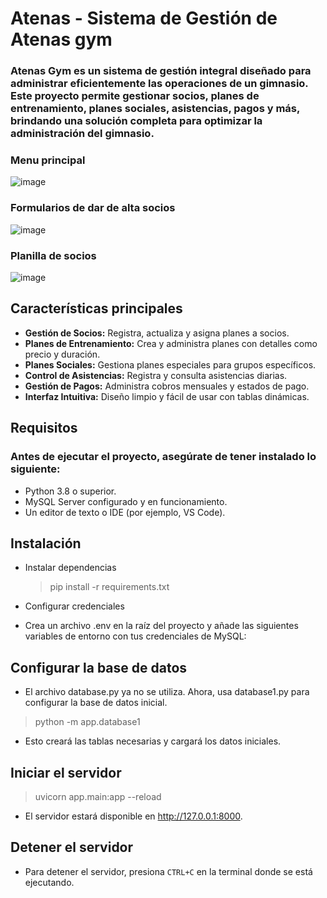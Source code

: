 # Atenas - Sistema de Gestión de Atenas gym
### Atenas Gym es un sistema de gestión integral diseñado para administrar eficientemente las operaciones de un gimnasio. Este proyecto permite gestionar socios, planes de entrenamiento, planes sociales, asistencias, pagos y más, brindando una solución completa para optimizar la administración del gimnasio.

### Menu principal
![image](https://github.com/user-attachments/assets/7b60b99d-f223-4d67-905c-2c6dd4ea338d)
### Formularios de dar de alta socios
![image](https://github.com/user-attachments/assets/6f4df892-e94c-40f5-9b75-3e8a3ab571f0)
### Planilla de socios
![image](https://github.com/user-attachments/assets/f6a2cd46-ca5e-4c50-812a-6fcf66e41568)

## Características principales

- **Gestión de Socios:** Registra, actualiza y asigna planes a socios.
- **Planes de Entrenamiento:** Crea y administra planes con detalles como precio y duración.
- **Planes Sociales:** Gestiona planes especiales para grupos específicos.
- **Control de Asistencias:** Registra y consulta asistencias diarias.
- **Gestión de Pagos:** Administra cobros mensuales y estados de pago.
- **Interfaz Intuitiva:** Diseño limpio y fácil de usar con tablas dinámicas.

## Requisitos

### Antes de ejecutar el proyecto, asegúrate de tener instalado lo siguiente:

- Python 3.8 o superior.
- MySQL Server configurado y en funcionamiento.
- Un editor de texto o IDE (por ejemplo, VS Code).

## Instalación

- Instalar dependencias

  > pip install -r requirements.txt

- Configurar credenciales
- Crea un archivo .env en la raíz del proyecto y añade las siguientes variables de entorno con tus credenciales de MySQL:

## Configurar la base de datos

- El archivo database.py ya no se utiliza. Ahora, usa database1.py para configurar la base de datos inicial.

> python -m app.database1

- Esto creará las tablas necesarias y cargará los datos iniciales.

## Iniciar el servidor

> uvicorn app.main:app --reload

- El servidor estará disponible en http://127.0.0.1:8000.

## Detener el servidor
- Para detener el servidor, presiona `CTRL+C` en la terminal donde se está ejecutando.

